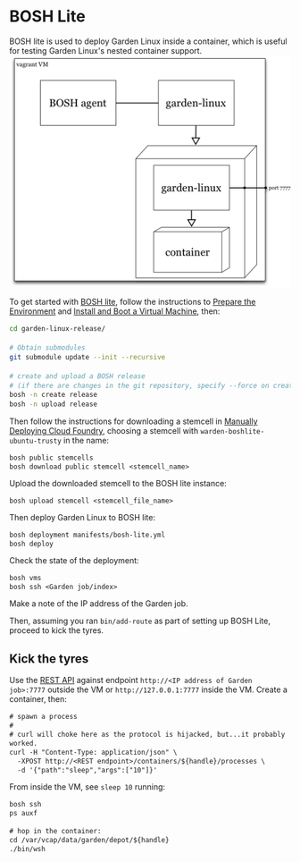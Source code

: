 # BOSH Lite

BOSH lite is used to deploy Garden Linux inside a container, which is useful for testing Garden Linux's nested container support.
![BOSH Lite](images/bosh-lite.png)

To get started with [BOSH lite](https://github.com/cloudfoundry/bosh-lite), follow the instructions to [Prepare the Environment](https://github.com/cloudfoundry/bosh-lite#install-and-boot-a-virtual-machine) and [Install and Boot a Virtual Machine](https://github.com/cloudfoundry/bosh-lite#install-and-boot-a-virtual-machine), then:

```sh
cd garden-linux-release/

# Obtain submodules
git submodule update --init --recursive

# create and upload a BOSH release
# (if there are changes in the git repository, specify --force on create)
bosh -n create release
bosh -n upload release
```

Then follow the instructions for downloading a stemcell in [Manually Deploying Cloud Foundry](https://github.com/cloudfoundry/bosh-lite/blob/master/docs/deploy-cf.md#manual-deploy), choosing a stemcell with `warden-boshlite-ubuntu-trusty` in the name:
```
bosh public stemcells
bosh download public stemcell <stemcell_name>
```

Upload the downloaded stemcell to the BOSH lite instance:
```
bosh upload stemcell <stemcell_file_name>
```

Then deploy Garden Linux to BOSH lite:
```
bosh deployment manifests/bosh-lite.yml
bosh deploy
```

Check the state of the deployment:
```
bosh vms
bosh ssh <Garden job/index>
```
Make a note of the IP address of the Garden job.

Then, assuming you ran `bin/add-route` as part of setting up BOSH Lite, proceed to kick the tyres.

## Kick the tyres

Use the [REST API](https://github.com/cloudfoundry-incubator/garden#rest-api) against endpoint `http://<IP address of Garden job>:7777` outside the VM or `http://127.0.0.1:7777` inside the VM. Create a container, then:
```
# spawn a process
#
# curl will choke here as the protocol is hijacked, but...it probably worked.
curl -H "Content-Type: application/json" \
  -XPOST http://<REST endpoint>/containers/${handle}/processes \
  -d '{"path":"sleep","args":["10"]}'
```

From inside the VM, see `sleep 10` running:
```
bosh ssh
ps auxf

# hop in the container:
cd /var/vcap/data/garden/depot/${handle}
./bin/wsh
```